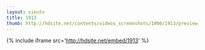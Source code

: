 ```yaml
---
layout: sieutv
title: 1913
thumb: http://hdsite.net/contents/videos_screenshots/1000/1913/preview_360p.mp4.jpg
---
```

{% include iframe src='http://hdsite.net/embed/1913' %}
 
